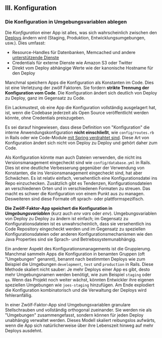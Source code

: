 ﻿## III. Konfiguration

### Die Konfiguration in Umgebungsvariablen ablegen

Die *Konfiguration* einer App ist alles, was sich wahrscheinlich zwischen den [Deploys](./codebase) ändern wird (Staging, Produktion, Entwicklungsumgebungen, usw.). Dies umfasst:

* Resource-Handles für Datenbanken, Memcached und andere [unterstützende Dienste](./backing-services)
* Credentials für externe Dienste wie Amazon S3 oder Twitter
* Direkt vom Deploy abhängige Werte wie der kanonische Hostname für den Deploy

Manchmal speichern Apps die Konfiguration als Konstanten im Code. Dies ist eine Verletzung der zwölf Faktoren. Sie fordern **strikte Trennung der Konfiguration vom Code**. Die Konfiguration ändert sich deutlich von Deploy zu Deploy, ganz im Gegensatz zu Code.

Ein Lackmustest, ob eine App die Konfiguration vollständig ausgelagert hat, ist, wenn die Codebase jederzeit als Open Source veröffentlicht werden könnte, ohne Credentials preiszugeben.

Es sei darauf hingewiesen, dass diese Definition von "Konfiguration" die interne Anwendungskonfiguration **nicht einschließt**, wie `config/routes.rb` in Rails oder wie Code-Module [mit Spring verdrahtet sind](http://docs.spring.io/spring/docs/current/spring-framework-reference/html/beans.html). Diese Art von Konfiguration ändert sich nicht von Deploy zu Deploy und gehört daher zum Code.


Als Konfiguration könnte man auch Dateien verwenden, die nicht ins Versionsmanagement eingecheckt sind wie `config/database.yml` in Rails. Dies ist eine deutliche Verbesserung gegenüber der Verwendung von Konstanten, die ins Versionsmanagement eingecheckt sind, hat aber Schwächen. Es ist relativ einfach, versehentlich eine Konfigurationsdatei ins Repo einzuchecken. Zusätzlich gibt es Tendenzen, Konfigurationsdateien an verschiedenen Orten und in verschiedenen Formaten zu streuen. Das macht es schwer die Konfiguration von einem Punkt aus zu managen. Desweiteren sind diese Formate oft sprach- oder plattformspezifisch.

**Die Zwölf-Faktor-App speichert die Konfiguration in *Umgebungsvariablen*** (kurz auch *env vars* oder *env*). Umgebungsvariablen von Deploy zu Deploy zu ändern ist einfach; im Gegensatz zu Konfigurationsdateien ist es unwahrscheinlich, dass sie versehentlich ins Code Repository eingecheckt werden und im Gegensatz zu speziellen Konfigurationsdateien oder anderen Konfigurationsmechanismen wie den Java Properties sind sie Sprach- und Betriebssystemunabhängig.

Ein anderer Aspekt des Konfigurationsmanagements ist die Gruppierung. Manchmal sammeln Apps die Konfiguration in benamten Gruppen (oft "Umgebungen" genannt), benannt nach bestimmten Deploys wie zum Beispiel die Umgebungen `development`, `test` und `production` in Rails. Diese Methode skaliert nicht sauber: Je mehr Deploys einer App es gibt, desto mehr Umgebungsnamen werden benötigt, wie zum Beispiel `staging` oder `qa`. Wenn das Projekt noch weiter wächst, könnten Entwickler ihre eigenen speziellen Umgebungen wie `joes-staging` hinzufügen. Am Ende explodiert die Konfiguration kombinatorisch und die Verwaltung der Deploys wird fehleranfällig.

In einer Zwölf-Faktor-App sind Umgebungsvariablen granulare Stellschrauben und vollständig orthogonal zueinander. Sie werden nie als "Umgebungen" zusammengefasst, sondern können für jeden Deploy unabhängig verwaltet werden. Dieses Modell skaliert reibungslos aufwärts, wenn die App sich natürlicherweise über ihre Lebenszeit hinweg auf mehr Deploys ausdehnt.
